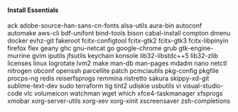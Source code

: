 #### Install Essentials
ack
adobe-source-han-sans-cn-fonts
alsa-utils
aura-bin
autoconf
automake
aws-cli
bdf-unifont
bind-tools
bison
cabal-install
compton
dmenu
docker
evhz-git
fakeroot
fcitx-configtool
fcitx-gtk2
fcitx-gtk3
fcitx-libpinyin
firefox
flex
geany
ghc
gnu-netcat
go
google-chrome
grub
gtk-engine-murrine
gvim
iputils
jfsutils
keychain
konsole
lib32-libstdc++5
lib32-zlib
licenses
linux
logrotate
lvm2
make
man-db
man-pages
mdadm
nano
netctl
nitrogen
obconf
openssh
parcellite
patch
pcmciautils
pkg-config
pkgfile
procps-ng
redis
reiserfsprogs
remmina
ristretto
sakura
skippy-xd-git
sublime-text-dev
sudo
terraform
tig
tint2
udiskie
usbutils
vi
visual-studio-code
vlc
volumeicon
watchman
wget
which
xfce4-taskmanager
xfsprogs
xmobar
xorg-server-utils
xorg-xev
xorg-xinit
xscreensaver
zsh-completions
